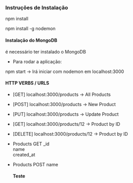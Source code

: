 
### Instruções de Instalação

npm install

npm install -g nodemon



#### Instalação do MongoDB

é necessário ter instalado o MongoDB


- Para rodar a aplicação:

npm start  -> Irá iniciar com nodemon em localhost:3000

#### HTTP VERBS / URLS

- [GET]    localhost:3000/products  	   -> All Products
- [POST]   localhost:3000/products  	   -> New Product
- [PUT]    localhost:3000/products  	   -> Update Product
- [GET]    localhost:3000/products/12    -> Product by ID
- [DELETE] localhost:3000/products/12    -> Product by ID

- Products GET
  _id   
  name  
  created_at   

- Products POST
  name

  #### Teste 
